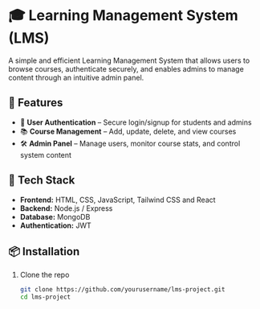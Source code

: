 # 🎓 Learning Management System (LMS)

A simple and efficient Learning Management System that allows users to browse courses, authenticate securely, and enables admins to manage content through an intuitive admin panel.

## 🚀 Features

- 🔐 **User Authentication** – Secure login/signup for students and admins
- 📚 **Course Management** – Add, update, delete, and view courses
- 🛠️ **Admin Panel** – Manage users, monitor course stats, and control system content

## 🧰 Tech Stack

- **Frontend:** HTML, CSS, JavaScript, Tailwind CSS and React 
- **Backend:** Node.js / Express 
- **Database:** MongoDB 
- **Authentication:** JWT 

## 📦 Installation

1. Clone the repo  
   ```bash
   git clone https://github.com/yourusername/lms-project.git
   cd lms-project
